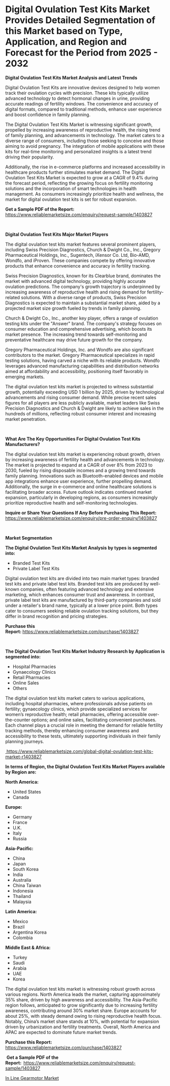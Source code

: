 <p><h1>Digital Ovulation Test Kits Market Provides Detailed Segmentation of this Market based on Type, Application, and Region and Forecast for the Period from 2025 - 2032</h1></p><p><strong>Digital Ovulation Test Kits Market Analysis and Latest Trends</strong></p>
<p><p>Digital Ovulation Test Kits are innovative devices designed to help women track their ovulation cycles with precision. These kits typically utilize advanced technology to detect hormonal changes in urine, providing accurate readings of fertility windows. The convenience and accuracy of digital formats, compared to traditional methods, enhance user experience and boost confidence in family planning.</p><p>The Digital Ovulation Test Kits Market is witnessing significant growth, propelled by increasing awareness of reproductive health, the rising trend of family planning, and advancements in technology. The market caters to a diverse range of consumers, including those seeking to conceive and those aiming to avoid pregnancy. The integration of mobile applications with these kits for real-time monitoring and personalized insights is a latest trend driving their popularity.</p><p>Additionally, the rise in e-commerce platforms and increased accessibility in healthcare products further stimulates market demand. The Digital Ovulation Test Kits Market is expected to grow at a CAGR of 9.4% during the forecast period, reflecting the growing focus on fertility monitoring solutions and the incorporation of smart technologies in health management. As consumers increasingly prioritize health and wellness, the market for digital ovulation test kits is set for robust expansion.</p></p>
<p><strong>Get a Sample PDF of the Report:&nbsp;</strong> <a href="https://www.reliablemarketsize.com/enquiry/request-sample/1403827?utm_campaign=1872&utm_medium=2&utm_source=Github&utm_content=ia&utm_term=13012025&utm_id=digital-ovulation-test-kits">https://www.reliablemarketsize.com/enquiry/request-sample/1403827</a></p>
<p>&nbsp;</p>
<p><strong>Digital Ovulation Test Kits Major Market Players</strong></p>
<p><p>The digital ovulation test kits market features several prominent players, including Swiss Precision Diagnostics, Church & Dwight Co., Inc., Gregory Pharmaceutical Holdings, Inc., Sugentech, iXensor Co. Ltd, Bio-AMD, Wondfo, and iProven. These companies compete by offering innovative products that enhance convenience and accuracy in fertility tracking.</p><p>Swiss Precision Diagnostics, known for its Clearblue brand, dominates the market with advanced digital technology, providing highly accurate ovulation predictions. The company's growth trajectory is underpinned by increasing awareness of reproductive health and rising demand for fertility-related solutions. With a diverse range of products, Swiss Precision Diagnostics is expected to maintain a substantial market share, aided by a projected market size growth fueled by trends in family planning.</p><p>Church & Dwight Co., Inc., another key player, offers a range of ovulation testing kits under the "Answer" brand. The company's strategy focuses on consumer education and comprehensive advertising, which boosts its market presence. The increasing trend towards self-monitoring and preventative healthcare may drive future growth for the company.</p><p>Gregory Pharmaceutical Holdings, Inc. and Wondfo are also significant contributors to the market. Gregory Pharmaceutical specializes in rapid testing solutions, having carved a niche with its reliable products. Wondfo leverages advanced manufacturing capabilities and distribution networks aimed at affordability and accessibility, positioning itself favorably in emerging markets.</p><p>The digital ovulation test kits market is projected to witness substantial growth, potentially exceeding USD 1 billion by 2025, driven by technological advancements and rising consumer demand. While precise recent sales figures for all players are less publicly available, market leaders like Swiss Precision Diagnostics and Church & Dwight are likely to achieve sales in the hundreds of millions, reflecting robust consumer interest and increasing market penetration.</p></p>
<p>&nbsp;</p>
<p><strong>What Are The Key Opportunities For Digital Ovulation Test Kits Manufacturers?</strong></p>
<p><p>The digital ovulation test kits market is experiencing robust growth, driven by increasing awareness of fertility health and advancements in technology. The market is projected to expand at a CAGR of over 8% from 2023 to 2030, fueled by rising disposable incomes and a growing trend towards family planning. Innovations such as Bluetooth-enabled devices and mobile app integrations enhance user experience, further propelling demand. Additionally, the surge in e-commerce and online healthcare solutions is facilitating broader access. Future outlook indicates continued market expansion, particularly in developing regions, as consumers increasingly prioritize reproductive health and self-monitoring technologies.</p></p>
<p><strong>Inquire or Share Your Questions If Any Before Purchasing This Report:</strong> <a href="https://www.reliablemarketsize.com/enquiry/pre-order-enquiry/1403827?utm_campaign=1872&utm_medium=2&utm_source=Github&utm_content=ia&utm_term=13012025&utm_id=digital-ovulation-test-kits">https://www.reliablemarketsize.com/enquiry/pre-order-enquiry/1403827</a></p>
<p>&nbsp;</p>
<p><strong>Market Segmentation</strong></p>
<p><strong>The Digital Ovulation Test Kits Market Analysis by types is segmented into:</strong></p>
<p><ul><li>Branded Test Kits</li><li>Private Label Test Kits</li></ul></p>
<p><p>Digital ovulation test kits are divided into two main market types: branded test kits and private label test kits. Branded test kits are produced by well-known companies, often featuring advanced technology and extensive marketing, which enhances consumer trust and awareness. In contrast, private label test kits are manufactured by third-party companies and sold under a retailer's brand name, typically at a lower price point. Both types cater to consumers seeking reliable ovulation tracking solutions, but they differ in brand recognition and pricing strategies.</p></p>
<p><strong>Purchase this Report:&nbsp;</strong><a href="https://www.reliablemarketsize.com/purchase/1403827?utm_campaign=1872&utm_medium=2&utm_source=Github&utm_content=ia&utm_term=13012025&utm_id=digital-ovulation-test-kits">https://www.reliablemarketsize.com/purchase/1403827</a></p>
<p>&nbsp;</p>
<p><strong>The Digital Ovulation Test Kits Market Industry Research by Application is segmented into:</strong></p>
<p><ul><li>Hospital Pharmacies</li><li>Gynaecology Clinics</li><li>Retail Pharmacies</li><li>Online Sales</li><li>Others</li></ul></p>
<p><p>The digital ovulation test kits market caters to various applications, including hospital pharmacies, where professionals advise patients on fertility; gynaecology clinics, which provide specialized services for women’s reproductive health; retail pharmacies, offering accessible over-the-counter options; and online sales, facilitating convenient purchases. Each channel plays a crucial role in meeting the demand for reliable fertility tracking methods, thereby enhancing consumer awareness and accessibility to these tests, ultimately supporting individuals in their family planning journeys.</p></p>
<p><a href="https://www.reliablemarketsize.com/global-digital-ovulation-test-kits-market-r1403827?utm_campaign=1872&utm_medium=2&utm_source=Github&utm_content=ia&utm_term=13012025&utm_id=digital-ovulation-test-kits">&nbsp;https://www.reliablemarketsize.com/global-digital-ovulation-test-kits-market-r1403827</a></p>
<p><strong>In terms of Region, the Digital Ovulation Test Kits Market Players available by Region are:</strong></p>
<p>
    <p> <strong> North America: </strong>
        <ul>
            <li>United States</li>
            <li>Canada</li>
        </ul>
        </p> 
    <p> <strong> Europe: </strong>
        <ul>
            <li>Germany</li>
            <li>France</li>
            <li>U.K.</li>
            <li>Italy</li>
            <li>Russia</li>
        </ul>
        </p> 
    <p> <strong> Asia-Pacific: </strong>
        <ul>
            <li>China</li>
            <li>Japan</li>
            <li>South Korea</li>
            <li>India</li>
            <li>Australia</li>
            <li>China Taiwan</li>
            <li>Indonesia</li>
            <li>Thailand</li>
            <li>Malaysia</li>
        </ul>
        </p> 
    <p> <strong> Latin America: </strong>
        <ul>
            <li>Mexico</li>
            <li>Brazil</li>
            <li>Argentina Korea</li>
            <li>Colombia</li>
        </ul>
        </p> 
    <p> <strong> Middle East & Africa: </strong>
        <ul>
            <li>Turkey</li>
            <li>Saudi</li>
            <li>Arabia</li>
            <li>UAE</li>
            <li>Korea</li>
        </ul>
    </p>
    </p>
<p><p>The digital ovulation test kits market is witnessing robust growth across various regions. North America leads the market, capturing approximately 35% share, driven by high awareness and accessibility. The Asia-Pacific region follows, anticipated to grow significantly due to increasing fertility awareness, contributing around 30% market share. Europe accounts for about 25%, with steady demand owing to rising reproductive health focus. Notably, China’s market share stands at 10%, with potential for expansion driven by urbanization and fertility treatments. Overall, North America and APAC are expected to dominate future market trends.</p></p>
<p><strong>Purchase this Report: </strong><a href="https://www.reliablemarketsize.com/purchase/1403827?utm_campaign=1872&utm_medium=2&utm_source=Github&utm_content=ia&utm_term=13012025&utm_id=digital-ovulation-test-kits">https://www.reliablemarketsize.com/purchase/1403827</a></p>
<p>&nbsp;<strong>Get a Sample PDF of the Report:&nbsp;&nbsp;</strong><a href="https://www.reliablemarketsize.com/enquiry/request-sample/1403827?utm_campaign=1872&utm_medium=2&utm_source=Github&utm_content=ia&utm_term=13012025&utm_id=digital-ovulation-test-kits">https://www.reliablemarketsize.com/enquiry/request-sample/1403827</a></p>
<p><strong></strong></p>
<p><p><a href="https://github.com/BryceTownsendr/Market-Research-Report-List-7/blob/main/in-line-gearmotor-market.md?utm_campaign=1872&utm_medium=2&utm_source=Github&utm_content=ia&utm_term=13012025&utm_id=digital-ovulation-test-kits">In Line Gearmotor Market</a></p></p>
